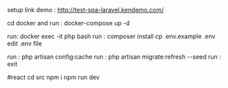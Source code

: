 setup
link demo : http://test-spa-laravel.kendemo.com/


cd docker 
and run : docker-compose up -d

run: docker exec -it php bash
run : composer install
cp .env.example .env
edit .env file

run : php artisan config:cache
run : php artisan migrate:refresh --seed
run : exit

#react
cd src 
npm i
npm run dev








